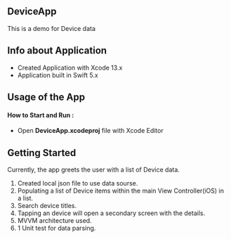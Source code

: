 ## DeviceApp

This is a demo for Device data

## Info about Application 

- Created Application with Xcode 13.x
- Application  built in Swift 5.x

## Usage of the App

#### How to Start and Run :

- Open **DeviceApp.xcodeproj** file with Xcode Editor

## Getting Started

Currently, the app greets the user with a list of Device data.
1. Created local json file to use data sourse.
2. Populating a list of Device items within the main View Controller(iOS) in a list.
3. Search device titles.
4. Tapping an device will open a secondary screen with the details.
5. MVVM architecture used.
6. 1 Unit test for data parsing.
